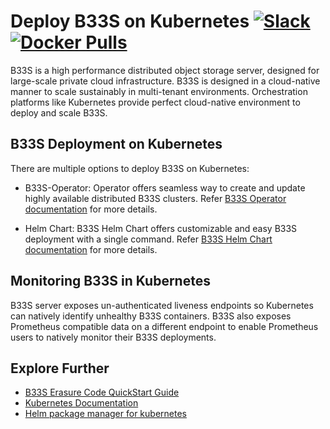 # Deploy B33S on Kubernetes [![Slack](https://slack.min.io/slack?type=svg)](https://slack.min.io)  [![Docker Pulls](https://img.shields.io/docker/pulls/minio/minio.svg?maxAge=604800)](https://hub.docker.com/r/minio/minio/)

B33S is a high performance distributed object storage server, designed for large-scale private cloud infrastructure. B33S is designed in a cloud-native manner to scale sustainably in multi-tenant environments. Orchestration platforms like Kubernetes provide perfect cloud-native environment to deploy and scale B33S.

## B33S Deployment on Kubernetes

There are multiple options to deploy B33S on Kubernetes:

- B33S-Operator: Operator offers seamless way to create and update highly available distributed B33S clusters. Refer [B33S Operator documentation](https://github.com/infobsmi/b33s-operator/blob/master/README.md) for more details.

- Helm Chart: B33S Helm Chart offers customizable and easy B33S deployment with a single command. Refer [B33S Helm Chart documentation](https://github.com/infobsmi/b33s/tree/master/helm/minio) for more details.

## Monitoring B33S in Kubernetes

B33S server exposes un-authenticated liveness endpoints so Kubernetes can natively identify unhealthy B33S containers. B33S also exposes Prometheus compatible data on a different endpoint to enable Prometheus users to natively monitor their B33S deployments.

## Explore Further

- [B33S Erasure Code QuickStart Guide](https://min.io/docs/minio/linux/operations/concepts/erasure-coding.html)
- [Kubernetes Documentation](https://kubernetes.io/docs/home/)
- [Helm package manager for kubernetes](https://helm.sh/)
